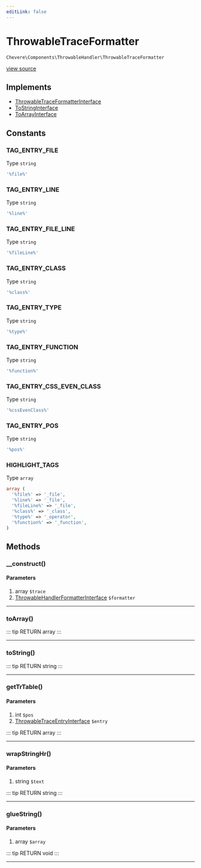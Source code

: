 ```yaml
---
editLink: false
---
```


# ThrowableTraceFormatter

`Chevere\Components\ThrowableHandler\ThrowableTraceFormatter`

[view source](https://github.com/chevere/chevere/blob/master/ThrowableHandler/ThrowableTraceFormatter.php)

## Implements

- [ThrowableTraceFormatterInterface](../../Interfaces/ThrowableHandler/ThrowableTraceFormatterInterface.md)
- [ToStringInterface](../../Interfaces/Common/ToStringInterface.md)
- [ToArrayInterface](../../Interfaces/Common/ToArrayInterface.md)

## Constants

### TAG_ENTRY_FILE

Type `string`

```php
'%file%'
```

### TAG_ENTRY_LINE

Type `string`

```php
'%line%'
```

### TAG_ENTRY_FILE_LINE

Type `string`

```php
'%fileLine%'
```

### TAG_ENTRY_CLASS

Type `string`

```php
'%class%'
```

### TAG_ENTRY_TYPE

Type `string`

```php
'%type%'
```

### TAG_ENTRY_FUNCTION

Type `string`

```php
'%function%'
```

### TAG_ENTRY_CSS_EVEN_CLASS

Type `string`

```php
'%cssEvenClass%'
```

### TAG_ENTRY_POS

Type `string`

```php
'%pos%'
```

### HIGHLIGHT_TAGS

Type `array`

```php
array (
  '%file%' => '_file',
  '%line%' => '_file',
  '%fileLine%' => '_file',
  '%class%' => '_class',
  '%type%' => '_operator',
  '%function%' => '_function',
)
```

## Methods

### __construct()

#### Parameters

1. array `$trace`
2. [ThrowableHandlerFormatterInterface](../../Interfaces/ThrowableHandler/ThrowableHandlerFormatterInterface.md) `$formatter`

---

### toArray()

::: tip RETURN
array
:::

---

### toString()

::: tip RETURN
string
:::

---

### getTrTable()

#### Parameters

1. int `$pos`
2. [ThrowableTraceEntryInterface](../../Interfaces/ThrowableHandler/ThrowableTraceEntryInterface.md) `$entry`

::: tip RETURN
array
:::

---

### wrapStringHr()

#### Parameters

1. string `$text`

::: tip RETURN
string
:::

---

### glueString()

#### Parameters

1. array `$array`

::: tip RETURN
void
:::

---
